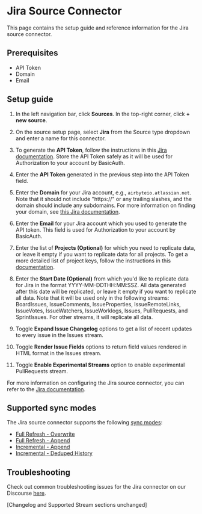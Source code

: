 # Jira Source Connector

This page contains the setup guide and reference information for the Jira source connector.

## Prerequisites

- API Token
- Domain
- Email

## Setup guide

1. In the left navigation bar, click **Sources**. In the top-right corner, click **+ new source**.

2. On the source setup page, select **Jira** from the Source type dropdown and enter a name for this connector.

3. To generate the **API Token**, follow the instructions in this [Jira documentation](https://confluence.atlassian.com/cloud/api-tokens-938839638.html). Store the API Token safely as it will be used for Authorization to your account by BasicAuth. 

4. Enter the **API Token** generated in the previous step into the API Token field.

5. Enter the **Domain** for your Jira account, e.g., `airbyteio.atlassian.net`. Note that it should not include "https://" or any trailing slashes, and the domain should include any subdomains. For more information on finding your domain, see [this Jira documentation](https://support.atlassian.com/cloud-security/docs/what-is-my-domain-url/).

6. Enter the **Email** for your Jira account which you used to generate the API token. This field is used for Authorization to your account by BasicAuth.

7. Enter the list of **Projects (Optional)** for which you need to replicate data, or leave it empty if you want to replicate data for all projects. To get a more detailed list of project keys, follow the instructions in this [documentation](https://docs.airbyte.com/integrations/sources/jira#how-do-i-find-my-jira-project-keys).

8. Enter the **Start Date (Optional)** from which you'd like to replicate data for Jira in the format YYYY-MM-DDTHH:MM:SSZ. All data generated after this date will be replicated, or leave it empty if you want to replicate all data. Note that it will be used only in the following streams: BoardIssues, IssueComments, IssueProperties, IssueRemoteLinks, IssueVotes, IssueWatchers, IssueWorklogs, Issues, PullRequests, and SprintIssues. For other streams, it will replicate all data.

9. Toggle **Expand Issue Changelog** options to get a list of recent updates to every issue in the Issues stream.

10. Toggle **Render Issue Fields** options to return field values rendered in HTML format in the Issues stream.

11. Toggle **Enable Experimental Streams** option to enable experimental PullRequests stream.

For more information on configuring the Jira source connector, you can refer to the [Jira documentation](https://docs.airbyte.com/integrations/sources/jira/).

## Supported sync modes

The Jira source connector supports the following [sync modes](https://docs.airbyte.com/cloud/core-concepts#connection-sync-modes):

- [Full Refresh - Overwrite](https://docs.airbyte.com/understanding-airbyte/connections/full-refresh-overwrite/)
- [Full Refresh - Append](https://docs.airbyte.com/understanding-airbyte/connections/full-refresh-append)
- [Incremental - Append](https://docs.airbyte.com/understanding-airbyte/connections/incremental-append)
- [Incremental - Deduped History](https://docs.airbyte.com/understanding-airbyte/connections/incremental-deduped-history)

## Troubleshooting

Check out common troubleshooting issues for the Jira connector on our Discourse [here](https://discuss.airbyte.io/tags/c/connector/11/source-jira).

[Changelog and Supported Stream sections unchanged]
